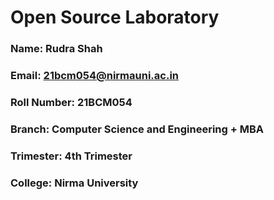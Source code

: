 # Open Source Laboratory

### Name: Rudra Shah
### Email: 21bcm054@nirmauni.ac.in
### Roll Number: 21BCM054
### Branch: Computer Science and Engineering + MBA
### Trimester: 4th Trimester
### College: Nirma University